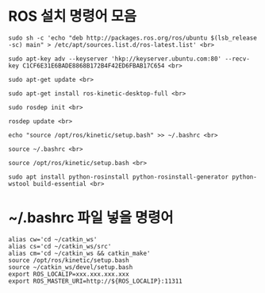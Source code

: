 # ROS 설치 명령어 모음

    sudo sh -c 'echo "deb http://packages.ros.org/ros/ubuntu $(lsb_release -sc) main" > /etc/apt/sources.list.d/ros-latest.list' <br>

    sudo apt-key adv --keyserver 'hkp://keyserver.ubuntu.com:80' --recv-key C1CF6E31E6BADE8868B172B4F42ED6FBAB17C654 <br>

    sudo apt-get update <br>

    sudo apt-get install ros-kinetic-desktop-full <br>

    sudo rosdep init <br>

    rosdep update <br>

    echo "source /opt/ros/kinetic/setup.bash" >> ~/.bashrc <br>

    source ~/.bashrc <br>

    source /opt/ros/kinetic/setup.bash <br>

    sudo apt install python-rosinstall python-rosinstall-generator python-wstool build-essential <br>

# ~/.bashrc 파일 넣을 명령어
    alias cw='cd ~/catkin_ws'
    alias cs='cd ~/catkin_ws/src'
    alias cm='cd ~/catkin_ws && catkin_make'
    source /opt/ros/kinetic/setup.bash
    source ~/catkin_ws/devel/setup.bash
    export ROS_LOCALIP=xxx.xxx.xxx.xxx
    export ROS_MASTER_URI=http://${ROS_LOCALIP}:11311
